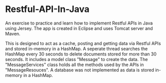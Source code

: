 # Restful-API-In-Java
An exercise to practice and learn how to implement Restful APIs in Java using Jersey. The app is created in Eclipse and uses Tomcat server and Maven. 

This is designed to act as a cache, posting and getting data via Restful APIs and stored in-memory in a HashMap. A seperate thread searches the HashMap every 30 seconds to delete documents stored for more than 30 seconds. It includes a model class "Message" to create the data. The "MessageServices" class holds all the methods used by the APIs in "MessageResouces". A database was not implemented as data is stored in-memory in a HashMap. 
